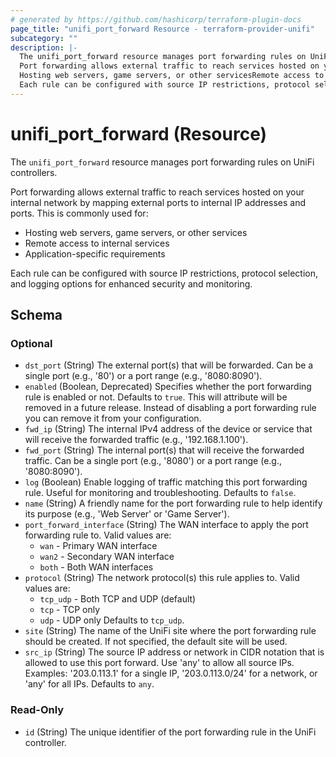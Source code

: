 ```yaml
---
# generated by https://github.com/hashicorp/terraform-plugin-docs
page_title: "unifi_port_forward Resource - terraform-provider-unifi"
subcategory: ""
description: |-
  The unifi_port_forward resource manages port forwarding rules on UniFi controllers.
  Port forwarding allows external traffic to reach services hosted on your internal network by mapping external ports to internal IP addresses and ports. This is commonly used for:
  Hosting web servers, game servers, or other servicesRemote access to internal servicesApplication-specific requirements
  Each rule can be configured with source IP restrictions, protocol selection, and logging options for enhanced security and monitoring.
---
```


# unifi_port_forward (Resource)

The `unifi_port_forward` resource manages port forwarding rules on UniFi controllers.

Port forwarding allows external traffic to reach services hosted on your internal network by mapping external ports to internal IP addresses and ports. This is commonly used for:
  * Hosting web servers, game servers, or other services
  * Remote access to internal services
  * Application-specific requirements

Each rule can be configured with source IP restrictions, protocol selection, and logging options for enhanced security and monitoring.



<!-- schema generated by tfplugindocs -->
## Schema

### Optional

- `dst_port` (String) The external port(s) that will be forwarded. Can be a single port (e.g., '80') or a port range (e.g., '8080:8090').
- `enabled` (Boolean, Deprecated) Specifies whether the port forwarding rule is enabled or not. Defaults to `true`. This will attribute will be removed in a future release. Instead of disabling a port forwarding rule you can remove it from your configuration.
- `fwd_ip` (String) The internal IPv4 address of the device or service that will receive the forwarded traffic (e.g., '192.168.1.100').
- `fwd_port` (String) The internal port(s) that will receive the forwarded traffic. Can be a single port (e.g., '8080') or a port range (e.g., '8080:8090').
- `log` (Boolean) Enable logging of traffic matching this port forwarding rule. Useful for monitoring and troubleshooting. Defaults to `false`.
- `name` (String) A friendly name for the port forwarding rule to help identify its purpose (e.g., 'Web Server' or 'Game Server').
- `port_forward_interface` (String) The WAN interface to apply the port forwarding rule to. Valid values are:
  * `wan` - Primary WAN interface
  * `wan2` - Secondary WAN interface
  * `both` - Both WAN interfaces
- `protocol` (String) The network protocol(s) this rule applies to. Valid values are:
  * `tcp_udp` - Both TCP and UDP (default)
  * `tcp` - TCP only
  * `udp` - UDP only Defaults to `tcp_udp`.
- `site` (String) The name of the UniFi site where the port forwarding rule should be created. If not specified, the default site will be used.
- `src_ip` (String) The source IP address or network in CIDR notation that is allowed to use this port forward. Use 'any' to allow all source IPs. Examples: '203.0.113.1' for a single IP, '203.0.113.0/24' for a network, or 'any' for all IPs. Defaults to `any`.

### Read-Only

- `id` (String) The unique identifier of the port forwarding rule in the UniFi controller.
